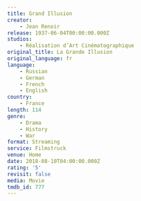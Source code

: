 ```yaml
---
title: Grand Illusion
creator:
    - Jean Renoir
release: 1937-06-04T00:00:00.000Z
studios:
    - Réalisation d’Art Cinématographique
original_title: La Grande Illusion
original_language: fr
language:
    - Russian
    - German
    - French
    - English
country:
    - France
length: 114
genre:
    - Drama
    - History
    - War
format: Streaming
service: Filmstruck
venue: Home
date: 2018-08-10T04:00:00.000Z
rating: '5'
revisit: false
media: Movie
tmdb_id: 777
---
```



